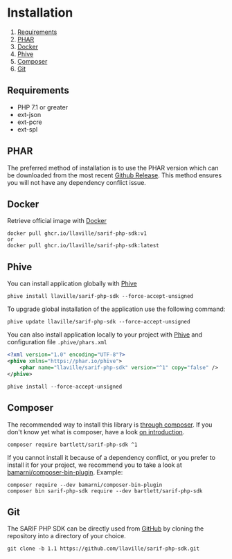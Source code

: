 <!-- markdownlint-disable MD013 -->
# Installation

1. [Requirements](#requirements)
2. [PHAR](#phar)
3. [Docker](#docker)
4. [Phive](#phive)
5. [Composer](#composer)
6. [Git](#git)

## Requirements

* PHP 7.1 or greater
* ext-json
* ext-pcre
* ext-spl

## PHAR

The preferred method of installation is to use the PHAR version which can be downloaded from the most recent
[Github Release][releases]. This method ensures you will not have any dependency conflict issue.

## Docker

Retrieve official image with [Docker][docker]

```shell
docker pull ghcr.io/llaville/sarif-php-sdk:v1
or
docker pull ghcr.io/llaville/sarif-php-sdk:latest
```

## Phive

You can install application globally with [Phive][phive]

```shell
phive install llaville/sarif-php-sdk --force-accept-unsigned
```

To upgrade global installation of the application use the following command:

```shell
phive update llaville/sarif-php-sdk --force-accept-unsigned
```

You can also install application locally to your project with [Phive][phive] and configuration file `.phive/phars.xml`

```xml
<?xml version="1.0" encoding="UTF-8"?>
<phive xmlns="https://phar.io/phive">
    <phar name="llaville/sarif-php-sdk" version="^1" copy="false" />
</phive>
```

```shell
phive install --force-accept-unsigned
```

## Composer

The recommended way to install this library is [through composer][composer].
If you don't know yet what is composer, have a look [on introduction][composer-intro].

```shell
composer require bartlett/sarif-php-sdk ^1
```

If you cannot install it because of a dependency conflict, or you prefer to install it for your project, we recommend
you to take a look at [bamarni/composer-bin-plugin][bamarni/composer-bin-plugin]. Example:

```shell
composer require --dev bamarni/composer-bin-plugin
composer bin sarif-php-sdk require --dev bartlett/sarif-php-sdk
```

## Git

The SARIF PHP SDK can be directly used from [GitHub][github-repo] by cloning the repository into a directory of your choice.

```shell
git clone -b 1.1 https://github.com/llaville/sarif-php-sdk.git
```

[releases]: https://github.com/llaville/sarif-php-sdk/releases/
[composer]: https://getcomposer.org
[composer-intro]: http://getcomposer.org/doc/00-intro.md
[bamarni/composer-bin-plugin]: https://github.com/bamarni/composer-bin-plugin
[github-repo]: https://github.com/llaville/sarif-php-sdk.git
[phive]: https://github.com/phar-io/phive
[docker]: https://docs.docker.com/get-docker/
